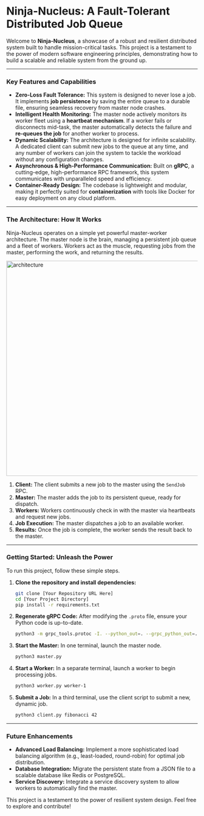 # Ninja-Nucleus: A Fault-Tolerant Distributed Job Queue

Welcome to **Ninja-Nucleus**, a showcase of a robust and resilient distributed system built to handle mission-critical tasks. This project is a testament to the power of modern software engineering principles, demonstrating how to build a scalable and reliable system from the ground up.

-----

### Key Features and Capabilities

  * **Zero-Loss Fault Tolerance:** This system is designed to never lose a job. It implements **job persistence** by saving the entire queue to a durable file, ensuring seamless recovery from master node crashes.
  * **Intelligent Health Monitoring:** The master node actively monitors its worker fleet using a **heartbeat mechanism**. If a worker fails or disconnects mid-task, the master automatically detects the failure and **re-queues the job** for another worker to process.
  * **Dynamic Scalability:** The architecture is designed for infinite scalability. A dedicated client can submit new jobs to the queue at any time, and any number of workers can join the system to tackle the workload without any configuration changes.
  * **Asynchronous & High-Performance Communication:** Built on **gRPC**, a cutting-edge, high-performance RPC framework, this system communicates with unparalleled speed and efficiency.
  * **Container-Ready Design:** The codebase is lightweight and modular, making it perfectly suited for **containerization** with tools like Docker for easy deployment on any cloud platform.

-----

### The Architecture: How It Works

Ninja-Nucleus operates on a simple yet powerful master-worker architecture. The master node is the brain, managing a persistent job queue and a fleet of workers. Workers act as the muscle, requesting jobs from the master, performing the work, and returning the results.

<img width="847" height="567" alt="architecture" src="https://github.com/user-attachments/assets/8ee78291-12f9-4720-94cf-823b51816a68" />


1.  **Client:** The client submits a new job to the master using the `SendJob` RPC.
2.  **Master:** The master adds the job to its persistent queue, ready for dispatch.
3.  **Workers:** Workers continuously check in with the master via heartbeats and request new jobs.
4.  **Job Execution:** The master dispatches a job to an available worker.
5.  **Results:** Once the job is complete, the worker sends the result back to the master.

-----

### Getting Started: Unleash the Power

To run this project, follow these simple steps.

1.  **Clone the repository and install dependencies:**
    ```bash
    git clone [Your Repository URL Here]
    cd [Your Project Directory]
    pip install -r requirements.txt
    ```
2.  **Regenerate gRPC Code:** After modifying the `.proto` file, ensure your Python code is up-to-date.
    ```bash
    python3 -m grpc_tools.protoc -I. --python_out=. --grpc_python_out=. job_queue.proto
    ```
3.  **Start the Master:** In one terminal, launch the master node.
    ```bash
    python3 master.py
    ```
4.  **Start a Worker:** In a separate terminal, launch a worker to begin processing jobs.
    ```bash
    python3 worker.py worker-1
    ```
5.  **Submit a Job:** In a third terminal, use the client script to submit a new, dynamic job.
    ```bash
    python3 client.py fibonacci 42
    ```

-----

### Future Enhancements

  * **Advanced Load Balancing:** Implement a more sophisticated load balancing algorithm (e.g., least-loaded, round-robin) for optimal job distribution.
  * **Database Integration:** Migrate the persistent state from a JSON file to a scalable database like Redis or PostgreSQL.
  * **Service Discovery:** Integrate a service discovery system to allow workers to automatically find the master.

This project is a testament to the power of resilient system design. Feel free to explore and contribute\!
